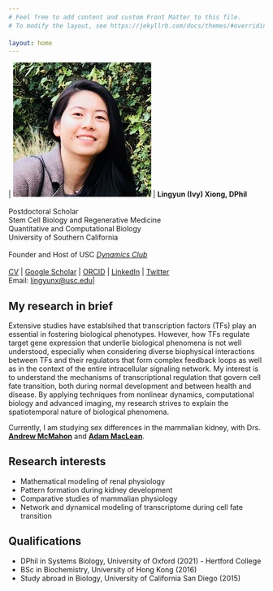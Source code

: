 ```yaml
---
# Feel free to add content and custom Front Matter to this file.
# To modify the layout, see https://jekyllrb.com/docs/themes/#overriding-theme-defaults

layout: home
---
```


| ![profile](/images/profile_ivy.png) | **Lingyun (Ivy) Xiong, DPhil** <br /><br /> Postdoctoral Scholar <br /> Stem Cell Biology and Regenerative Medicine <br />Quantitative and Computational Biology <br /> University of Southern California <br /><br /> Founder and Host of USC [*Dynamics Club*](https://lingyunxiong.github.io/DynamicsClub/) <br /> <br /> [CV](https://drive.google.com/file/d/1zOBjmKlzsq1wnQeEepXZeocNx7c6YW-5/view?usp=sharing) \| [Google Scholar](https://scholar.google.com/citations?user=q0Z3EMMAAAAJ&hl) \| [ORCID](https://orcid.org/0000-0003-4594-4120) \| [LinkedIn](https://www.linkedin.com/in/lingyun-xiong/) \| [Twitter](https://twitter.com/ivy_lxiong) <br /> Email: [lingyunx@usc.edu](mailto:lingyunx@usc.edu)|

## **My research in brief**

Extensive studies have establsihed that transcription factors (TFs) play an essential in fostering biological phenotypes. However, how TFs regulate target gene expression that underlie biological phenomena is not well understood, especially when considering diverse biophysical interactions between TFs and their regulators that form complex feedback loops as well as in the context of the entire intracellular signaling network. My interest is to understand the mechanisms of transcriptional regulation that govern cell fate transition, both during normal development and between health and disease. By applying techniques from nonlinear dynamics, computational biology and advanced imaging, my research strives to explain the spatiotemporal nature of biological phenomena.

Currently, I am studying sex differences in the mammalian kidney, with Drs. [**Andrew McMahon**](https://mcmahonlab.usc.edu/) and [**Adam MacLean**](https://macleanlab.usc.edu/). 


## **Research interests**
- Mathematical modeling of renal physiology
- Pattern formation during kidney development 
- Comparative studies of mammalian physiology
- Network and dynamical modeling of transcriptome during cell fate transition 

## **Qualifications** 
* DPhil in Systems Biology, University of Oxford (2021) - Hertford College 
* BSc in Biochemistry, University of Hong Kong (2016) 
* Study abroad in Biology, University of California San Diego (2015)


